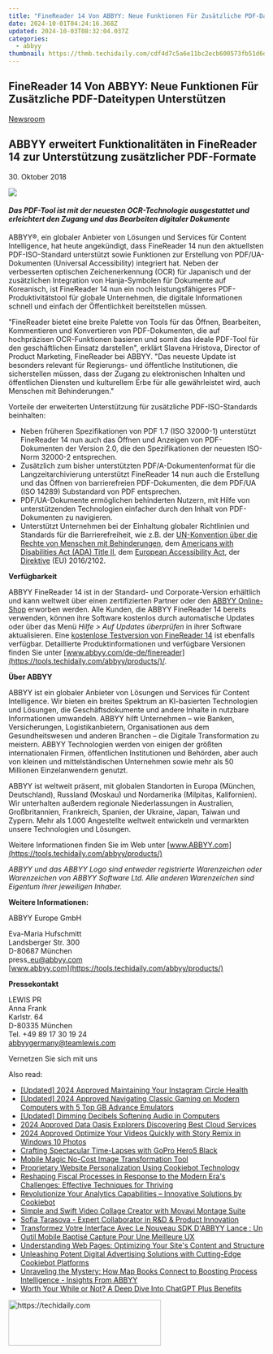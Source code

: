 ```yaml
---
title: "FineReader 14 Von ABBYY: Neue Funktionen Für Zusätzliche PDF-Dateitypen Unterstützen"
date: 2024-10-01T04:24:16.368Z
updated: 2024-10-03T08:32:04.037Z
categories:
  - abbyy
thumbnail: https://thmb.techidaily.com/cdf4d7c5a6e11bc2ecb600573fb51d6d46dc48a05d2a33906086e284e9c970a7.jpg
---
```


## FineReader 14 Von ABBYY: Neue Funktionen Für Zusätzliche PDF-Dateitypen Unterstützen

[Newsroom](https://tools.techidaily.com/abbyy/products/)

## ABBYY erweitert Funktionalitäten in FineReader 14 zur Unterstützung zusätzlicher PDF-Formate

30\. Oktober 2018

![](https://content.abbyy.com/-/media/project/abbyy/abbyy/branchtemplates/shutterstock_1272462163_1296-x-729.jpg?h=729&iar=0&w=1296)

#### _Das PDF-Tool ist mit der neuesten OCR-Technologie ausgestattet und erleichtert den Zugang und das Bearbeiten digitaler Dokumente_

  
ABBYY®, ein globaler Anbieter von Lösungen und Services für Content Intelligence, hat heute angekündigt, dass FineReader 14 nun den aktuellsten PDF-ISO-Standard unterstützt sowie Funktionen zur Erstellung von PDF/UA-Dokumenten (Universal Accessibility) integriert hat. Neben der verbesserten optischen Zeichenerkennung (OCR) für Japanisch und der zusätzlichen Integration von Hanja-Symbolen für Dokumente auf Koreanisch, ist FineReader 14 nun ein noch leistungsfähigeres PDF-Produktivitätstool für globale Unternehmen, die digitale Informationen schnell und einfach der Öffentlichkeit bereitstellen müssen.

"FineReader bietet eine breite Palette von Tools für das Öffnen, Bearbeiten, Kommentieren und Konvertieren von PDF-Dokumenten, die auf hochpräzisen OCR-Funktionen basieren und somit das ideale PDF-Tool für den geschäftlichen Einsatz darstellen", erklärt Slavena Hristova, Director of Product Marketing, FineReader bei ABBYY. "Das neueste Update ist besonders relevant für Regierungs- und öffentliche Institutionen, die sicherstellen müssen, dass der Zugang zu elektronischen Inhalten und öffentlichen Diensten und kulturellem Erbe für alle gewährleistet wird, auch Menschen mit Behinderungen."

Vorteile der erweiterten Unterstützung für zusätzliche PDF-ISO-Standards beinhalten:

* Neben früheren Spezifikationen von PDF 1.7 (ISO 32000-1) unterstützt FineReader 14 nun auch das Öffnen und Anzeigen von PDF-Dokumenten der Version 2.0, die den Spezifikationen der neuesten ISO-Norm 32000-2 entsprechen.
* Zusätzlich zum bisher unterstützten PDF/A-Dokumentenformat für die Langzeitarchivierung unterstützt FineReader 14 nun auch die Erstellung und das Öffnen von barrierefreien PDF-Dokumenten, die dem PDF/UA (ISO 14289) Substandard von PDF entsprechen.
* PDF/UA-Dokumente ermöglichen behinderten Nutzern, mit Hilfe von unterstützenden Technologien einfacher durch den Inhalt von PDF-Dokumenten zu navigieren.
* Unterstützt Unternehmen bei der Einhaltung globaler Richtlinien und Standards für die Barrierefreiheit, wie z.B. der [UN-Konvention über die Rechte von Menschen mit Behinderungen](https://www.un.org/development/desa/disabilities/convention-on-the-rights-of-persons-with-disabilities/the-convention-in-brief.html "UN-Konvention über die Rechte von Menschen mit Behinderungen"), dem [Americans with Disabilities Act (ADA) Title II](https://www.ada.gov/ada%5Ftitle%5FII.htm "Americans with Disabilities Act - Title 2"), dem [European Accessibility Act](http://ec.europa.eu/social/main.jsp?catId=1202&langId=en "European Accessibility Act"), der [Direktive](https://eur-lex.europa.eu/legal-content/EN/TXT/HTML/?uri=CELEX:32016L2102&from=DE "Eu directive 2016/2102") (EU) 2016/2102.

  
**Verfügbarkeit**

ABBYY FineReader 14 ist in der Standard- und Corporate-Version erhältlich und kann weltweit über einen zertifizierten Partner oder den [ABBYY Online-Shop](https://tools.techidaily.com/abbyy/products/) erworben werden. Alle Kunden, die ABBYY FineReader 14 bereits verwenden, können ihre Software kostenlos durch automatische Updates oder über das Menü _Hilfe > Auf Updates überprüfen_ in ihrer Software aktualisieren. Eine [kostenlose Testversion von FineReader 14](https://tools.techidaily.com/abbyy/products/) ist ebenfalls verfügbar. Detaillierte Produktinformationen und verfügbare Versionen finden Sie unter [www.abbyy.com/de-de/finereader](https://tools.techidaily.com/abbyy/products/)/.

  
**Über ABBYY**

ABBYY ist ein globaler Anbieter von Lösungen und Services für Content Intelligence. Wir bieten ein breites Spektrum an KI-basierten Technologien und Lösungen, die Geschäftsdokumente und andere Inhalte in nutzbare Informationen umwandeln. ABBYY hilft Unternehmen – wie Banken, Versicherungen, Logistikanbietern, Organisationen aus dem Gesundheitswesen und anderen Branchen – die Digitale Transformation zu meistern. ABBYY Technologien werden von einigen der größten internationalen Firmen, öffentlichen Institutionen und Behörden, aber auch von kleinen und mittelständischen Unternehmen sowie mehr als 50 Millionen Einzelanwendern genutzt.

ABBYY ist weltweit präsent, mit globalen Standorten in Europa (München, Deutschland), Russland (Moskau) und Nordamerika (Milpitas, Kalifornien). Wir unterhalten außerdem regionale Niederlassungen in Australien, Großbritannien, Frankreich, Spanien, der Ukraine, Japan, Taiwan und Zypern. Mehr als 1.000 Angestellte weltweit entwickeln und vermarkten unsere Technologien und Lösungen.

Weitere Informationen finden Sie im Web unter [www.ABBYY.com](https://tools.techidaily.com/abbyy/products/)

_ABBYY und das ABBYY Logo sind entweder registrierte Warenzeichen oder Warenzeichen von ABBYY Software Ltd. Alle anderen Warenzeichen sind Eigentum ihrer jeweiligen Inhaber._

  
**Weitere Informationen:**

ABBYY Europe GmbH

Eva-Maria Hufschmitt  
Landsberger Str. 300  
D-80687 München  
press\_eu@abbyy.com  
[www.abbyy.com](https://tools.techidaily.com/abbyy/products/)  
  
**Pressekontakt**

LEWIS PR  
Anna Frank  
Karlstr. 64  
D-80335 München  
Tel. +49 89 17 30 19 24  
[abbyygermany@teamlewis.com](https://tools.techidaily.com/abbyy/products/)

Vernetzen Sie sich mit uns

<ins class="adsbygoogle"
     style="display:block"
     data-ad-format="autorelaxed"
     data-ad-client="ca-pub-7571918770474297"
     data-ad-slot="1223367746"></ins>

<ins class="adsbygoogle"
     style="display:block"
     data-ad-client="ca-pub-7571918770474297"
     data-ad-slot="8358498916"
     data-ad-format="auto"
     data-full-width-responsive="true"></ins>

<span class="atpl-alsoreadstyle">Also read:</span>
<div><ul>
<li><a href="https://instagram-video-files.techidaily.com/updated-2024-approved-maintaining-your-instagram-circle-health/"><u>[Updated] 2024 Approved Maintaining Your Instagram Circle Health</u></a></li>
<li><a href="https://remote-screen-capture.techidaily.com/updated-2024-approved-navigating-classic-gaming-on-modern-computers-with-5-top-gb-advance-emulators/"><u>[Updated] 2024 Approved Navigating Classic Gaming on Modern Computers with 5 Top GB Advance Emulators</u></a></li>
<li><a href="https://fox-info.techidaily.com/updated-dimming-decibels-softening-audio-in-computers/"><u>[Updated] Dimming Decibels Softening Audio in Computers</u></a></li>
<li><a href="https://fox-boxes.techidaily.com/2024-approved-data-oasis-explorers-discovering-best-cloud-services/"><u>2024 Approved Data Oasis Explorers Discovering Best Cloud Services</u></a></li>
<li><a href="https://extra-approaches.techidaily.com/2024-approved-optimize-your-videos-quickly-with-story-remix-in-windows-10-photos/"><u>2024 Approved Optimize Your Videos Quickly with Story Remix in Windows 10 Photos</u></a></li>
<li><a href="https://extra-tips.techidaily.com/crafting-spectacular-time-lapses-with-gopro-hero5-black/"><u>Crafting Spectacular Time-Lapses with GoPro Hero5 Black</u></a></li>
<li><a href="https://extra-information.techidaily.com/mobile-magic-no-cost-image-transformation-tool/"><u>Mobile Magic No-Cost Image Transformation Tool</u></a></li>
<li><a href="https://solve-info.techidaily.com/proprietary-website-personalization-using-cookiebot-technology/"><u>Proprietary Website Personalization Using Cookiebot Technology</u></a></li>
<li><a href="https://solve-info.techidaily.com/reshaping-fiscal-processes-in-response-to-the-modern-eras-challenges-effective-techniques-for-thriving/"><u>Reshaping Fiscal Processes in Response to the Modern Era's Challenges: Effective Techniques for Thriving</u></a></li>
<li><a href="https://solve-info.techidaily.com/revolutionize-your-analytics-capabilities-innovative-solutions-by-cookiebot/"><u>Revolutionize Your Analytics Capabilities – Innovative Solutions by Cookiebot</u></a></li>
<li><a href="https://win-howtos.techidaily.com/simple-and-swift-video-collage-creator-with-movavi-montage-suite/"><u>Simple and Swift Video Collage Creator with Movavi Montage Suite</u></a></li>
<li><a href="https://solve-info.techidaily.com/sofia-tarasova-expert-collaborator-in-randd-and-product-innovation/"><u>Sofia Tarasova - Expert Collaborator in R&D & Product Innovation</u></a></li>
<li><a href="https://solve-info.techidaily.com/transformez-votre-interface-avec-le-nouveau-sdk-dabbyy-lance-un-outil-mobile-baptise-capture-pour-une-meilleure-ux/"><u>Transformez Votre Interface Avec Le Nouveau SDK D'ABBYY Lance : Un Outil Mobile Baptisé Capture Pour Une Meilleure UX</u></a></li>
<li><a href="https://solve-info.techidaily.com/understanding-web-pages-optimizing-your-sites-content-and-structure/"><u>Understanding Web Pages: Optimizing Your Site's Content and Structure</u></a></li>
<li><a href="https://solve-info.techidaily.com/unleashing-potent-digital-advertising-solutions-with-cutting-edge-cookiebot-platforms/"><u>Unleashing Potent Digital Advertising Solutions with Cutting-Edge Cookiebot Platforms</u></a></li>
<li><a href="https://solve-info.techidaily.com/unraveling-the-mystery-how-map-books-connect-to-boosting-process-intelligence-insights-from-abbyy/"><u>Unraveling the Mystery: How Map Books Connect to Boosting Process Intelligence - Insights From ABBYY</u></a></li>
<li><a href="https://tech-hub.techidaily.com/worth-your-while-or-not-a-deep-dive-into-chatgpt-plus-benefits/"><u>Worth Your While or Not? A Deep Dive Into ChatGPT Plus Benefits</u></a></li>
</ul></div>

<!-- affiliate ads begin -->
<a href="https://laganoo.pxf.io/c/5597632/1657396/16446" target="_top" id="1657396">
  <img src="//a.impactradius-go.com/display-ad/16446-1657396" border="0" alt="https://techidaily.com" width="300" height="90"/>
</a>
<img height="0" width="0" src="https://laganoo.pxf.io/i/5597632/1657396/16446" style="position:absolute;visibility:hidden;" border="0" />
<!-- affiliate ads end -->

